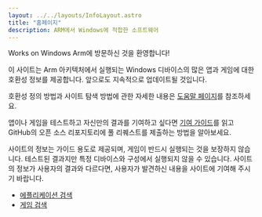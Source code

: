 ```yaml
---
layout: ../../layouts/InfoLayout.astro 
title: "홈페이지"
description: ARM에서 Windows에 적합한 소프트웨어
---
```


Works on Windows Arm에 방문하신 것을 환영합니다!

이 사이트는 Arm 아키텍처에서 실행되는 Windows 디바이스의 많은 앱과 게임에 대한 호환성 정보를 제공합니다. 앞으로도 지속적으로 업데이트될 것입니다.

호환성 정의 방법과 사이트 탐색 방법에 관한 자세한 내용은 [도움말 페이지](/ko/help)를 참조하세요.

앱이나 게임을 테스트하고 자신만의 결과를 기여하고 싶다면 [기여 가이드](/ko/contributing)를 읽고 GitHub의 오픈 소스 리포지토리에 풀 리퀘스트를 제출하는 방법을 알아보세요.

사이트의 정보는 가이드 용도로 제공되며, 게임이 반드시 실행되는 것을 보장하지 않습니다. 테스트된 결과지만 특정 디바이스와 구성에서 실행되지 않을 수 있습니다. 사이트의 정보가 사용자의 결과와 다르다면, 사용자가 발견하신 내용을 사이트에 기여해 주시기 바랍니다.

<ul
  class="max-w-5xl mx-auto flex flex-col md:flex-row justify-center items-center text-xl font-bold gap-8 list-none no-underline mt-12"
>
  <li>
    <a
      class="border-white border-2 px-4 py-2 rounded-xl hover:bg-white hover:text-black no-underline"
      href="/ko/applications/">에플리케이션 검색</a
    >
  </li>
  <li>
    <a
      class="border-white border-2 px-4 py-2 rounded-xl hover:bg-white hover:text-black no-underline"
      href="/ko/games/">게임 검색</a
    >
  </li>
</ul>
